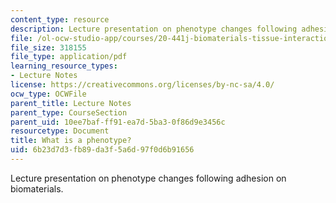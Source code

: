 ```yaml
---
content_type: resource
description: Lecture presentation on phenotype changes following adhesion on biomaterials.
file: /ol-ocw-studio-app/courses/20-441j-biomaterials-tissue-interactions-fall-2009/6b23d7d3fb89da3f5a6d97f0d6b91656_MIT20_441JF09_lec09_iy.pdf
file_size: 318155
file_type: application/pdf
learning_resource_types:
- Lecture Notes
license: https://creativecommons.org/licenses/by-nc-sa/4.0/
ocw_type: OCWFile
parent_title: Lecture Notes
parent_type: CourseSection
parent_uid: 10ee7baf-ff91-ea7d-5ba3-0f86d9e3456c
resourcetype: Document
title: What is a phenotype?
uid: 6b23d7d3-fb89-da3f-5a6d-97f0d6b91656
---
```

Lecture presentation on phenotype changes following adhesion on biomaterials.
